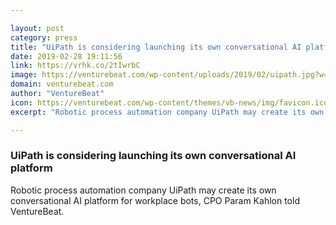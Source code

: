 ```yaml
---

layout: post
category: press
title: "UiPath is considering launching its own conversational AI platform"
date: 2019-02-28 19:11:56
link: https://vrhk.co/2tIwrbC
image: https://venturebeat.com/wp-content/uploads/2019/02/uipath.jpg?w=1200&strip=all
domain: venturebeat.com
author: "VentureBeat"
icon: https://venturebeat.com/wp-content/themes/vb-news/img/favicon.ico
excerpt: "Robotic process automation company UiPath may create its own conversational AI platform for workplace bots, CPO Param Kahlon told VentureBeat."

---
```


### UiPath is considering launching its own conversational AI platform

Robotic process automation company UiPath may create its own conversational AI platform for workplace bots, CPO Param Kahlon told VentureBeat.
